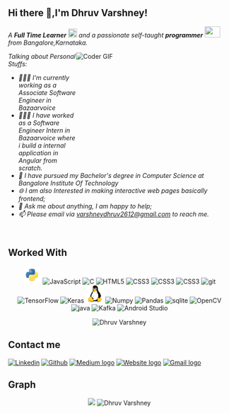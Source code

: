 ## Hi there 👋,I'm Dhruv Varshney! 

<p>
  <em>
    A <b>Full Time Learner</b> <img src="https://raw.githubusercontent.com/TheDudeThatCode/TheDudeThatCode/master/Assets/Medal.gif" width=20 height=20> and a passionate self-taught <b>programmer</b> <img src="https://raw.githubusercontent.com/TheDudeThatCode/TheDudeThatCode/master/Assets/Developer.gif" width=35 height=25>from Bangalore,Karnataka.
  </em>
 </p>
 
 <img align="right" alt="Coder GIF" height=250 width=350 src="https://magiccopy.xyz/assets/images/hadder.gif" />
 
 <em>
  
*Talking about Personal Stuffs:*

- 👨🏽‍💻 I’m currently working as a Associate Software Engineer in Bazaarvoice
- 👨🏽‍💻 I have worked as a Software Engineer Intern in Bazaarvoice where i build a internal application in Angular from scratch. 
- 💼 I have pursued my Bachelor's degree in Computer Science at Bangalore Institute Of Technology
- 🌐 I am also Interested in making interactive web pages basically frontend;
- 💬 Ask me about anything, I am happy to help;
- 📫 Please email via varshneydhruv2612@gmail.com to reach me.
<br/> 
</em>

## Worked With

<p align="center"> <img src="https://raw.githubusercontent.com/github/explore/80688e429a7d4ef2fca1e82350fe8e3517d3494d/topics/python/python.png" alt="Python" width="40" height="40"/> 
<img src="https://upload.wikimedia.org/wikipedia/commons/thumb/9/99/Unofficial_JavaScript_logo_2.svg/480px-Unofficial_JavaScript_logo_2.svg.png" alt="JavaScript" width="40" height="40"/> 
<img src="https://e7.pngegg.com/pngimages/46/626/png-clipart-c-logo-the-c-programming-language-computer-icons-computer-programming-source-code-programming-miscellaneous-template.png" alt="C" width="40" height="40"/> 
<img src="https://www.w3.org/html/logo/downloads/HTML5_Logo.svg" alt="HTML5" width="40" height="40"/>
<img src="https://upload.wikimedia.org/wikipedia/commons/thumb/d/d5/CSS3_logo_and_wordmark.svg/1200px-CSS3_logo_and_wordmark.svg.png" alt="CSS3" width="30" height="40"/>
<img src="https://upload.wikimedia.org/wikipedia/commons/c/cf/Angular_full_color_logo.svg" alt="CSS3" width="50" height="40"/>
<img src="https://upload.wikimedia.org/wikipedia/commons/c/ca/AngularJS_logo.svg" alt="CSS3" width="50" height="40"/>
<img src="https://upload.wikimedia.org/wikipedia/commons/a/a7/React-icon.svg" alt="git" width="40" height="40"/>

<img src="https://upload.wikimedia.org/wikipedia/commons/thumb/2/2d/Tensorflow_logo.svg/1200px-Tensorflow_logo.svg.png" alt="TensorFlow" width="40" height="40"/>
<img src="https://res-4.cloudinary.com/crunchbase-production/image/upload/c_lpad,h_256,w_256,f_auto,q_auto:eco/x3gdrogoamvuvjemehbr" alt="Keras" width="55" height="45"/>
<img src="https://raw.githubusercontent.com/devicons/devicon/master/icons/linux/linux-original.svg" alt="linux" width="40" height="40"/>
<img src="https://raw.githubusercontent.com/numpy/numpy/7e7f4adab814b223f7f917369a72757cd28b10cb/branding/icons/numpylogo.svg" alt="Numpy" width="60" height="40"/>
<img src="https://raw.githubusercontent.com/pandas-dev/pandas/761bceb77d44aa63b71dda43ca46e8fd4b9d7422/web/pandas/static/img/pandas.svg" alt="Pandas" width="60" height="40"/>
<img src="https://www.vectorlogo.zone/logos/sqlite/sqlite-icon.svg" alt="sqlite" width="40" height="40"/>
<img src="https://raw.githubusercontent.com/opencv/opencv/master/samples/data/opencv-logo.png" alt="OpenCV" width="40" height="40"/>
<img src="https://www.vectorlogo.zone/logos/java/java-icon.svg" alt="java" width="40" height="40"/>
<img src="https://www.vectorlogo.zone/logos/apache_kafka/apache_kafka-ar21.svg" alt="Kafka" width="40" height="40"/>
<img src = "https://services.google.com/fh/files/emails/android_studio_image.png" alt = "Android Studio" width = "40" height="40"/>
<br>


<p align='center'>
<img align="center" style="padding=0;" src="https://github-readme-streak-stats.herokuapp.com/?user=DhRuvvarshney261" alt="Dhruv Varshney" />
</p>

## Contact me
[<img height="50" width ="50" align = "center" style = "padding=15" src="https://pngimg.com/uploads/linkedIn/linkedIn_PNG1.png" alt="Linkedin" height="50">](https://www.linkedin.com/in/dhruv-varshney2612/)
[<img height="50" width ="50" align = "center" style = "padding=15" src="https://github.githubassets.com/images/modules/logos_page/GitHub-Mark.png" alt="Github" height="50">](https://github.com/DhRuvvarshney261)
[<img height="50" width ="50" align = "center" style = "padding=15" src="https://miro.medium.com/max/3388/1*b3qxB8ELI-kyQKztCsLwEQ.png" alt="Medium logo" height="50">](https://medium.com/@dhruvvarshney2612)
[<img height="50" width ="50" align = "center" style = "padding=15" src="https://i.pinimg.com/originals/1d/b9/9d/1db99daa9371bf0989f05a0bc12e2b9e.png" alt="Website logo" height="50">](https://dhruv-varshney.github.io/MyPortfolio/)
[<img height="50" width ="50" align = "center" style = "padding=15" src="https://github.com/TheDudeThatCode/TheDudeThatCode/blob/master/Assets/Gmail.svg" alt="Gmail logo" height="32">](mailto:varshneydhruv2612@gmail.com)

## Graph
<p align = "center">
<img src="https://github-readme-stats.vercel.app/api?username=DhRuvvarshney261&show_icons=true&count_private=true"/>
<img style="padding=0;" src="https://activity-graph.herokuapp.com/graph?username=DhRuvvarshney261&bg_color=000000&color=4cd8f0&line=2fc8ee&point=ffffff&area=true&hide_border=true)](https://github.com/DhRuvvarshney261/github-readme-activity-graph" alt="Dhruv Varshney" />
</p>

